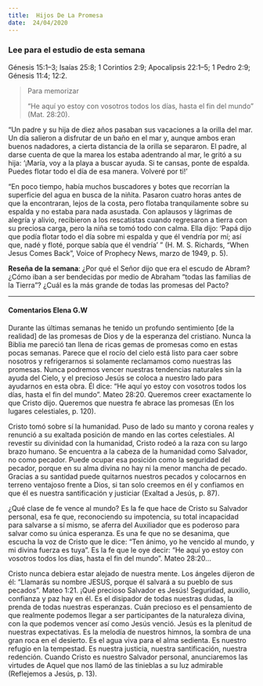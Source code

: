 ```yaml
---
title:  Hijos De La Promesa
date:  24/04/2020
---
```


### Lee para el estudio de esta semana
Génesis 15:1–3; Isaías 25:8; 1 Corintios 2:9; Apocalipsis 22:1–5; 1 Pedro 2:9; Génesis 11:4; 12:2.

> <p>Para memorizar</p>
> “He aquí yo estoy con vosotros todos los días, hasta el fin del mundo” (Mat. 28:20).

“Un padre y su hija de diez años pasaban sus vacaciones a la orilla del mar. Un día salieron a disfrutar de un baño en el mar y, aunque ambos eran buenos nadadores, a cierta distancia de la orilla se separaron. El padre, al darse cuenta de que la marea los estaba adentrando al mar, le gritó a su hija: ‘¡María, voy a la playa a buscar ayuda. Si te cansas, ponte de espalda. Puedes flotar todo el día de esa manera. Volveré por ti!’

“En poco tiempo, había muchos buscadores y botes que recorrían la superficie del agua en busca de la niñita. Pasaron cuatro horas antes de que la encontraran, lejos de la costa, pero flotaba tranquilamente sobre su espalda y no estaba para nada asustada. Con aplausos y lágrimas de alegría y alivio, recibieron a los rescatistas cuando regresaron a tierra con su preciosa carga, pero la niña se tomó todo con calma. Ella dijo: ‘Papá dijo que podía flotar todo el día sobre mi espalda y que él vendría por mí; así que, nadé y floté, porque sabía que él vendría’ ” (H. M. S. Richards, “When Jesus Comes Back”, Voice of Prophecy News, marzo de 1949, p. 5).

**Reseña de la semana**: ¿Por qué el Señor dijo que era el escudo de Abram? ¿Cómo iban a ser bendecidas por medio de Abraham “todas las familias de la Tierra”? ¿Cuál es la más grande de todas las promesas del Pacto?

---

#### Comentarios Elena G.W

Durante las últimas semanas he tenido un profundo sentimiento [de la realidad] de las promesas de Dios y de la esperanza del cristiano. Nunca la Biblia me pareció tan llena de ricas gemas de promesas como en estas pocas semanas. Parece que el rocío del cielo está listo para caer sobre nosotros y refrigerarnos si solamente reclamamos como nuestras las promesas. Nunca podremos vencer nuestras tendencias naturales sin la ayuda del Cielo, y el precioso Jesús se coloca a nuestro lado para ayudarnos en esta obra. Él dice: “He aquí yo estoy con vosotros todos los días, hasta el fin del mundo”. Mateo 28:20. Queremos creer exactamente lo que Cristo dijo. Queremos que nuestra fe abrace las promesas (En los lugares celestiales, p. 120).

Cristo tomó sobre sí la humanidad. Puso de lado su manto y corona reales y renunció a su exaltada posición de mando en las cortes celestiales. Al revestir su divinidad con la humanidad, Cristo rodeó a la raza con su largo brazo humano. Se encuentra a la cabeza de la humanidad como Salvador, no como pecador. Puede ocupar esa posición como la seguridad del pecador, porque en su alma divina no hay ni la menor mancha de pecado. Gracias a su santidad puede quitarnos nuestros pecados y colocarnos en terreno ventajoso frente a Dios, si tan solo creemos en él y confiamos en que él es nuestra santificación y justiciar (Exaltad a Jesús, p. 87).

¿Qué clase de fe vence al mundo? Es la fe que hace de Cristo su Salvador personal, esa fe que, reconociendo su impotencia, su total incapacidad para salvarse a sí mismo, se aferra del Auxiliador que es poderoso para salvar como su única esperanza. Es una fe que no se desanima, que escucha la voz de Cristo que le dice: “Ten ánimo, yo he vencido al mundo, y mi divina fuerza es tuya”. Es la fe que le oye decir: “He aquí yo estoy con vosotros todos los días, hasta el fin del mundo”. Mateo 28:20…

Cristo nunca debiera estar alejado de nuestra mente. Los ángeles dijeron de él: “Llamarás su nombre JESUS, porque él salvará a su pueblo de sus pecados”. Mateo 1:21. ¡Qué precioso Salvador es Jesús! Seguridad, auxilio, confianza y paz hay en él. Es el disipador de todas nuestras dudas, la prenda de todas nuestras esperanzas. Cuán precioso es el pensamiento de que realmente podemos llegar a ser participantes de la naturaleza divina, con la que podemos vencer así como Jesús venció. Jesús es la plenitud de nuestras expectativas. Es la melodía de nuestros himnos, la sombra de una gran roca en el desierto. Es el agua viva para el alma sedienta. Es nuestro refugio en la tempestad. Es nuestra justicia, nuestra santificación, nuestra redención. Cuando Cristo es nuestro Salvador personal, anunciaremos las virtudes de Aquel que nos llamó de las tinieblas a su luz admirable (Reflejemos a Jesús, p. 13).